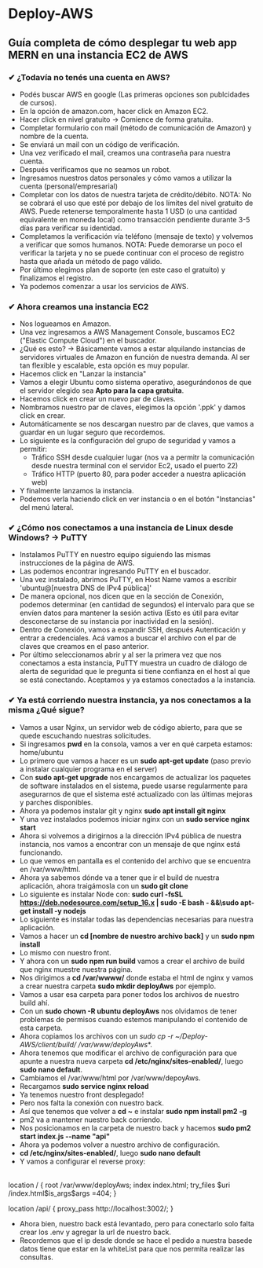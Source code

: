 # Deploy-AWS
## Guía completa de cómo desplegar tu web app MERN en una instancia EC2 de AWS

### ✔ ¿Todavía no tenés una cuenta en AWS?

- Podés buscar AWS en google (Las primeras opciones son publcidades de cursos).
- En la opción de amazon.com, hacer click en Amazon EC2.
- Hacer click en nivel gratuito -> Comience de forma gratuita.
- Completar formulario con mail (método de comunicación de Amazon) y nombre de la cuenta.
- Se enviará un mail con un código de verificación.
- Una vez verificado el mail, creamos una contraseña para nuestra cuenta.
- Después verificamos que no seamos un robot.
- Ingresamos nuestros datos personales y cómo vamos a utilizar la cuenta (personal/empresarial)
- Completar con los datos de nuestra tarjeta de crédito/débito.
NOTA: No se cobrará el uso que esté por debajo de los límites del nivel gratuito de AWS. Puede retenerse temporalmente hasta 1 USD (o una cantidad equivalente en moneda local) como transacción pendiente durante 3-5 días para verificar su identidad.
- Completamos la verificación vía teléfono (mensaje de texto) y volvemos a verificar que somos humanos.
NOTA: Puede demorarse un poco el verificar la tarjeta y no se puede continuar con el proceso de registro hasta que añada un método de pago válido.
- Por último elegimos plan de soporte (en este caso el gratuito) y finalizamos el registro.
- Ya podemos comenzar a usar los servicios de AWS.

### ✔ Ahora creamos una instancia EC2
- Nos logueamos en Amazon.
- Una vez ingresamos a AWS Management Console, buscamos EC2 ("Elastic Compute Cloud") en el buscador.
- ¿Qué es esto? -> Básicamente vamos a estar alquilando instancias de servidores virtuales de Amazon en función de nuestra demanda. Al ser tan flexible y escalable, esta opción es muy popular.
- Hacemos click en "Lanzar la instancia"
- Vamos a elegir Ubuntu como sistema operativo, asegurándonos de que el servidor elegido sea **Apto para la capa gratuita**.
- Hacemos click en crear un nuevo par de claves.
- Nombramos nuestro par de claves, elegimos la opción '.ppk' y damos click en crear.
- Automáticamente se nos descargan nuestro par de claves, que vamos a guardar en un lugar seguro que recordemos.
- Lo siguiente es la configuración del grupo de seguridad y vamos a permitir:
    - Tráfico SSH desde cualquier lugar (nos va a permitr la comunicación desde nuestra terminal con el servidor Ec2, usado el puerto 22)
    - Tráfico HTTP (puerto 80, para poder acceder a nuestra aplicación web)
- Y finalmente lanzamos la instancia.
- Podemos verla haciendo click en ver instancia o en el botón "Instancias" del menú lateral.

### ✔ ¿Cómo nos conectamos a una instancia de Linux desde Windows? -> PuTTY
- Instalamos PuTTY en nuestro equipo siguiendo las mismas instrucciones de la página de AWS.
- Las podemos encontrar ingresando PuTTY en el buscador.
- Una vez instalado, abrimos PuTTY, en Host Name vamos a escribir 'ubuntu@[nuestra DNS de IPv4 pública]'
- De manera opcional, nos dicen que en la sección de Conexión, podemos determinar (en cantidad de segundos) el intervalo para que se envíen datos para mantener la sesión activa (Esto es útil para evitar desconectarse de su instancia por inactividad en la sesión).
- Dentro de Conexión, vamos a expandir SSH, después Autenticación y entrar a credenciales. Acá vamos a buscar el archivo con el par de claves que creamos en el paso anterior.
- Por último seleccionamos abrir y al ser la primera vez que nos conectamos a esta instancia, PuTTY muestra un cuadro de diálogo de alerta de seguridad que le pregunta si tiene confianza en el host al que se está conectando. Aceptamos y ya estamos conectados a la instancia. 

### ✔ Ya está corriendo nuestra instancia, ya nos conectamos a la misma ¿Qué sigue?
- Vamos a usar Nginx, un servidor web de código abierto, para que se quede escuchando nuestras solicitudes.
- Si ingresamos **pwd** en la consola, vamos a ver en qué carpeta estamos: home/ubuntu
- Lo primero que vamos a hacer es un **sudo apt-get update** (paso previo a instalar cualquier programa en el server)
- Con **sudo apt-get upgrade** nos encargamos de actualizar los paquetes de software instalados en el sistema, puede usarse regularmente para asegurarnos de que el sistema esté actualizado con las últimas mejoras y parches disponibles.
- Ahora ya podemos instalar git y nginx **sudo apt install git nginx**
- Y una vez instalados podemos iniciar nginx con un **sudo service nginx start**
- Ahora si volvemos a dirigirnos a la dirección IPv4 pública de nuestra instancia, nos vamos a encontrar con un mensaje de que nginx está funcionando.
- Lo que vemos en pantalla es el contenido del archivo que se encuentra en /var/www/html.
- Ahora ya sabemos dónde va a tener que ir el build de nuestra aplicación, ahora traigámosla con un **sudo git clone**
- Lo siguiente es instalar Node con: **sudo curl -fsSL https://deb.nodesource.com/setup_16.x | sudo -E bash - &&\sudo apt-get install -y nodejs**
- Lo siguiente es instalar todas las dependencias necesarias para nuestra aplicación.
- Vamos a hacer un **cd [nombre de nuestro archivo back]** y un **sudo npm install**
- Lo mismo con nuestro front.
- Y ahora con un **sudo npm run build** vamos a crear el archivo de build que nginx muestre nuestra página.
- Nos dirigimos a **cd /var/wwww/** donde estaba el html de nginx y vamos a crear nuestra carpeta **sudo mkdir deployAws** por ejemplo.
- Vamos a usar esa carpeta para poner todos los archivos de nuestro build ahí.
- Con un **sudo chown -R ubuntu deployAws** nos olvidamos de tener problemas de permisos cuando estemos manipulando el contenido de esta carpeta.
- Ahora copiamos los archivos con un **sudo cp -r ~/Deploy-AWS/client/build/* /var/www/deployAws**.
- Ahora tenemos que modificar el archivo de configuración para que apunte a nuestra nueva carpeta **cd /etc/nginx/sites-enabled/**, luego **sudo nano default**.
-  Cambiamos el /var/www/html por /var/www/depoyAws.
- Recargamos **sudo service nginx reload**
- Ya tenemos nuestro front desplegado!
- Pero nos falta la conexión con nuestro back.
- Así que tenemos que volver a **cd ~** e instalar **sudo npm install pm2 -g**
- pm2 va a mantener nuestro back corriendo.
- Nos posicionamos en la carpeta de nuestro back y hacemos **sudo pm2 start index.js --name "api"**
- Ahora ya podemos volver a nuestro archivo de configuración.
- **cd /etc/nginx/sites-enabled/**, luego **sudo nano default**
- Y vamos a configurar el reverse proxy:
<br>
location / {
            root /var/www/deployAws;
            index index.html;
            try_files $uri /index.html$is_args$args =404;
    }

location /api/ {
	proxy_pass http://localhost:3002/;
}
- Ahora bien, nuestro back está levantado, pero para conectarlo solo falta crear los .env y agregar la url de nuestro back.
- Recordemos que el ip desde donde se hace el pedido a nuestra basede datos tiene que estar en la whiteList para que nos permita realizar las consultas.



